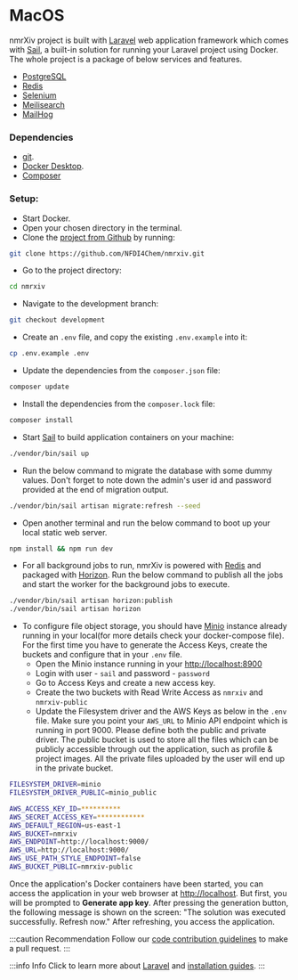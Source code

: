 # MacOS

nmrXiv project is built with [Laravel](https://laravel.com/docs/8.x) web application framework which comes with [Sail](https://laravel.com/docs/8.x/sail), a built-in solution for running your Laravel project using Docker. 
The whole project is a package of below services and features.
* [PostgreSQL](https://www.postgresql.org/docs/)
* [Redis](https://redis.io/docs/)
* [Selenium](https://www.selenium.dev/documentation/)
* [Meilisearch](https://docs.meilisearch.com/)
* [MailHog](https://mailtrap.io/blog/mailhog-explained/)

### Dependencies
* [git](https://git-scm.com/).
* [Docker Desktop](https://www.docker.com/products/docker-desktop). 
* [Composer](https://getcomposer.org/)

### Setup:
* Start Docker.
* Open your chosen directory in the terminal.
* Clone the [project from Github](https://github.com/NFDI4Chem/nmrxiv) by running:
```bash
git clone https://github.com/NFDI4Chem/nmrxiv.git
```
* Go to the project directory:
```bash
cd nmrxiv
```
* Navigate to the development branch:
```bash
git checkout development
```
* Create an `.env` file, and copy the existing `.env.example` into it:
```bash
cp .env.example .env 
```
* Update the dependencies from the `composer.json` file: 
```bash
composer update
```
* Install the dependencies from the `composer.lock` file:
```bash
composer install
```
* Start [Sail](https://laravel.com/docs/8.x/sail#starting-and-stopping-sail) to build application containers on your machine:
```bash
./vendor/bin/sail up
```

* Run the below command to migrate the database with some dummy values. Don't forget to note down the admin's user id and password provided at the end of migration output.
```bash
./vendor/bin/sail artisan migrate:refresh --seed
```

* Open another terminal and run the below command to boot up your local static web server.
```bash
npm install && npm run dev
```
* For all background jobs to run, nmrXiv is powered with [Redis](https://redis.com/) and packaged with [Horizon](https://github.com/laravel/horizon).
Run the below command to publish all the jobs and start the worker for the background jobs to execute.
```bash
./vendor/bin/sail artisan horizon:publish
./vendor/bin/sail artisan horizon
```

* To configure file object storage, you should have [Minio](https://min.io/) instance already running in your local(for more details check your docker-compose file). For the first time you have to generate the Access Keys, create the buckets and configure that in your `.env` file.
    * Open the Minio instance running in your [http://localhost:8900](http://localhost:8900/)
    * Login with user - `sail` and password - `password`
    * Go to Access Keys and create a new access key.
    * Create the two buckets with Read Write Access as `nmrxiv` and `nmrxiv-public`
    * Update the Filesystem driver and the AWS Keys as below in the `.env` file. Make sure you point your `AWS_URL` to Minio API endpoint which is running in port 9000. Please define both the public and private driver. The public bucket is used to store all the files which can be publicly accessible through out the application, such as profile & project images. All the private files uploaded by the user will end up in the private bucket.

```bash
FILESYSTEM_DRIVER=minio
FILESYSTEM_DRIVER_PUBLIC=minio_public

AWS_ACCESS_KEY_ID=**********
AWS_SECRET_ACCESS_KEY=************
AWS_DEFAULT_REGION=us-east-1
AWS_BUCKET=nmrxiv
AWS_ENDPOINT=http://localhost:9000/
AWS_URL=http://localhost:9000/
AWS_USE_PATH_STYLE_ENDPOINT=false
AWS_BUCKET_PUBLIC=nmrxiv-public
```

Once the application's Docker containers have been started, you can access the application in your web browser at [http://localhost](http://localhost). But first, you will be prompted to <b>Generate app key</b>. After pressing the generation button, the following message is shown on the screen: "The solution was executed successfully. Refresh now." After refreshing, you access the application.

:::caution Recommendation
Follow our [code contribution guidelines](/docs/developer-guides/code-contribution-guidelines) to make a pull request.
:::

:::info Info
Click to learn more about [Laravel](https://laravel.com/docs/9.x) and [installation guides](https://laravel.com/docs/9.x/installation).
:::